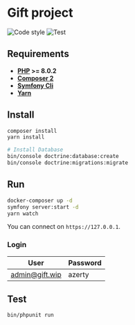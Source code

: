 # Gift project

![Code style](https://github.com/laupiFrpar/gift/workflows/Code%20style/badge.svg)
![Test](https://github.com/laupiFrpar/gift/workflows/Test/badge.svg)

## Requirements

* **[PHP](https://php.net) >= 8.0.2**
* **[Composer 2](https://getcomposer.org/)**
* **[Symfony Cli](https://symfony.com/download)**
* **[Yarn](https://yarnpkg.com/)**

## Install

```sh
composer install
yarn install

# Install Database
bin/console doctrine:database:create
bin/console doctrine:migrations:migrate
```

## Run

```sh
docker-composer up -d
symfony server:start -d
yarn watch
```

You can connect on `https://127.0.0.1`.

### Login

| User           | Password |
| -------------- | -------- |
| admin@gift.wip | azerty   |

## Test

```sh
bin/phpunit run
```
